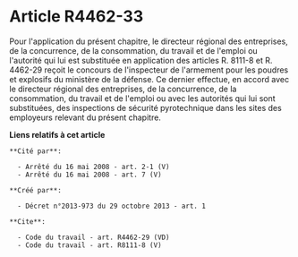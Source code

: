 # Article R4462-33

Pour l'application du présent chapitre, le directeur régional des entreprises, de la concurrence, de la consommation, du
travail et de l'emploi ou l'autorité qui lui est substituée en application des articles R. 8111-8 et R. 4462-29 reçoit le
concours de l'inspecteur de l'armement pour les poudres et explosifs du ministère de la défense. Ce dernier effectue, en
accord avec le directeur régional des entreprises, de la concurrence, de la consommation, du travail et de l'emploi ou avec
les autorités qui lui sont substituées, des inspections de sécurité pyrotechnique dans les sites des employeurs relevant du
présent chapitre.

**Liens relatifs à cet article**

	**Cité par**:

	  - Arrêté du 16 mai 2008 - art. 2-1 (V)
	  - Arrêté du 16 mai 2008 - art. 7 (V)

	**Créé par**:

	  - Décret n°2013-973 du 29 octobre 2013 - art. 1

	**Cite**:

	  - Code du travail - art. R4462-29 (VD)
	  - Code du travail - art. R8111-8 (V)
